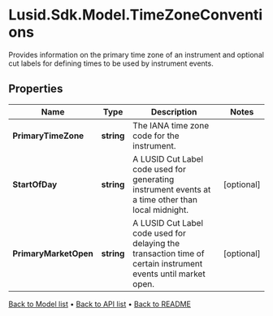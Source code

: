 # Lusid.Sdk.Model.TimeZoneConventions
Provides information on the primary time zone of an instrument and optional cut labels for defining times to be used by instrument events.

## Properties

Name | Type | Description | Notes
------------ | ------------- | ------------- | -------------
**PrimaryTimeZone** | **string** | The IANA time zone code for the instrument. | 
**StartOfDay** | **string** | A LUSID Cut Label code used for generating instrument events at a time other than local midnight. | [optional] 
**PrimaryMarketOpen** | **string** | A LUSID Cut Label code used for delaying the transaction time of certain instrument events until market open. | [optional] 

[Back to Model list](../README.md#documentation-for-models) &#8226; [Back to API list](../README.md#documentation-for-api-endpoints) &#8226; [Back to README](../README.md)

